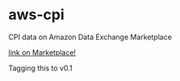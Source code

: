 # aws-cpi
 CPI data on Amazon Data Exchange Marketplace

[link on Marketplace!](https://aws.amazon.com/marketplace/pp/prodview-anruunv6l6ynw)

Tagging this to v0.1